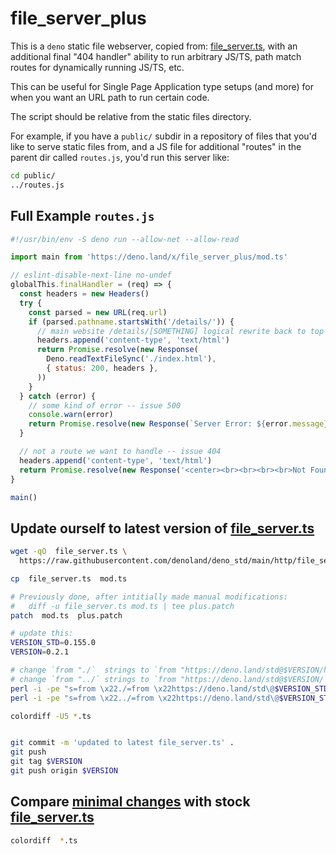 # file_server_plus
This is a `deno` static file webserver, copied from: [file_server.ts](https://github.com/denoland/deno_std/blob/main/http/file_server.ts), with an additional final "404 handler" ability to run arbitrary JS/TS, path match routes for dynamically running JS/TS, etc.

This can be useful for Single Page Application type setups (and more) for when you want an URL path to run certain code.

The script should be relative from the static files directory.

For example, if you have a `public/` subdir in a repository of files that you'd like to serve static files from, and a JS file for additional "routes" in the parent dir called `routes.js`, you'd run this server like:
```sh
cd public/
../routes.js
```

## Full Example `routes.js`
```js
#!/usr/bin/env -S deno run --allow-net --allow-read

import main from 'https://deno.land/x/file_server_plus/mod.ts'

// eslint-disable-next-line no-undef
globalThis.finalHandler = (req) => {
  const headers = new Headers()
  try {
    const parsed = new URL(req.url)
    if (parsed.pathname.startsWith('/details/')) {
      // main website /details/[SOMETHING] logical rewrite back to top page
      headers.append('content-type', 'text/html')
      return Promise.resolve(new Response(
        Deno.readTextFileSync('./index.html'),
        { status: 200, headers },
      ))
    }
  } catch (error) {
    // some kind of error -- issue 500
    console.warn(error)
    return Promise.resolve(new Response(`Server Error: ${error.message}`, { status: 500, headers }))
  }

  // not a route we want to handle -- issue 404
  headers.append('content-type', 'text/html')
  return Promise.resolve(new Response('<center><br><br><br><br>Not Found</center>', { status: 404, headers }))
}

main()
```



## Update ourself to latest version of [file_server.ts](https://github.com/denoland/deno_std/blob/main/http/file_server.ts)
```sh
wget -qO  file_server.ts \
  https://raw.githubusercontent.com/denoland/deno_std/main/http/file_server.ts

cp  file_server.ts  mod.ts

# Previously done, after intitially made manual modifications:
#   diff -u file_server.ts mod.ts | tee plus.patch
patch  mod.ts  plus.patch

# update this:
VERSION_STD=0.155.0
VERSION=0.2.1

# change `from "./`  strings to `from "https://deno.land/std@$VERSION/http/`
# change `from "../` strings to `from "https://deno.land/std@$VERSION/`
perl -i -pe "s=from \x22./=from \x22https://deno.land/std\@$VERSION_STD/http/=" mod.ts
perl -i -pe "s=from \x22../=from \x22https://deno.land/std\@$VERSION_STD/=" mod.ts

colordiff -U5 *.ts


git commit -m 'updated to latest file_server.ts' .
git push
git tag $VERSION
git push origin $VERSION

```

## Compare [minimal changes](plus.patch) with stock [file_server.ts](https://github.com/denoland/deno_std/blob/main/http/file_server.ts)
```sh
colordiff  *.ts
```
